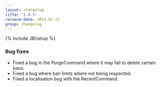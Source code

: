 ```yaml
---
layout: changelog
title: "2.0.5"
release-date: 2013-02-22
group: changelog
---
```

{% include JB/setup %}

### Bug fixes

- Fixed a bug in the PurgeCommand where it may fail to delete certain bans.
- Fixed a bug where ban limits where not being respected.
- Fixed a localisation bug with the RecentCommand.
